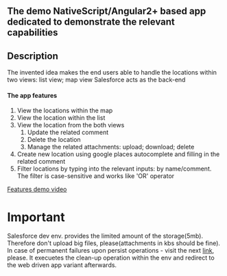 ## The demo NativeScript/Angular2+ based app dedicated to demonstrate the relevant capabilities

## Description
The invented idea makes the end users able to handle the locations within two views: list view; map view
Salesforce acts as the back-end

#### The app features
1. View the locations within the map
2. View the location within the list
3. View the location from the both views
    1. Update the related comment
    2. Delete the location
    3. Manage the related attachments: upload; download; delete
4. Create new location using google places autocomplete and filling in the related comment
4. Filter locations by typing into the relevant inputs: by name/comment. The filter is case-sensitive and works like 'OR' operator

[Features demo video](https://monosnap.com/file/5FXMMESKoYt3jdBxmCgG0bpHPD3Rd8)

# Important 
Salesforce dev env. provides the limited amount of the storage(5mb). Therefore don't upload big files, please(attachments in kbs should be fine).
In case of permanent failures upon persist operations - visit the next [link](https://eugene-paulavets-inter-developer-edition.ap5.force.com/AngularDemoReset), please. It execuetes the clean-up operation within the env and redirect to the web driven app variant afterwards.
